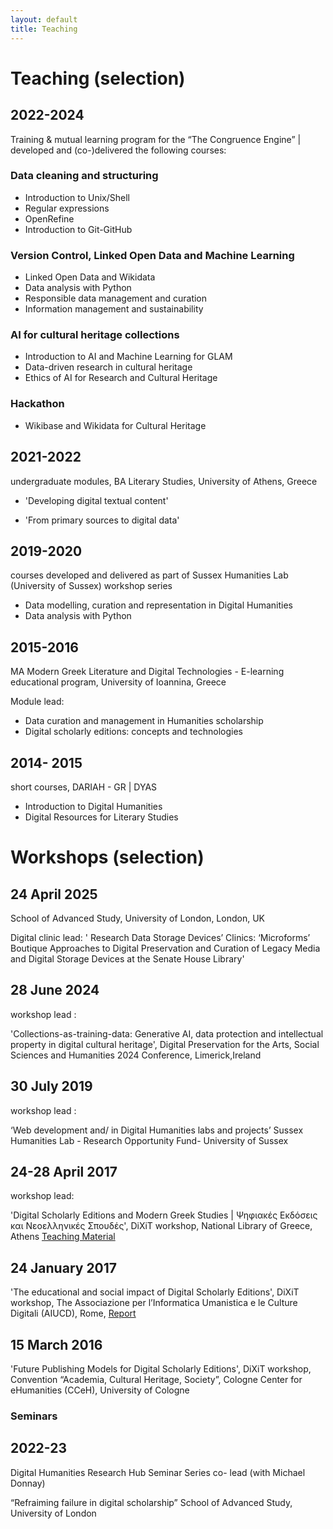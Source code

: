 ```yaml
---
layout: default
title: Teaching
---
```


# Teaching (selection)

## 2022-2024

Training & mutual learning program for the “The Congruence Engine” | developed and (co-)delivered the following courses:


### Data cleaning and structuring

  
- Introduction to Unix/Shell
- Regular expressions
- OpenRefine 
- Introduction to Git-GitHub


### Version Control, Linked Open Data and Machine Learning
  
- Linked Open Data and Wikidata
- Data analysis with Python 
- Responsible data management and curation
- Information management and sustainability
	

### AI for cultural heritage collections
 
- Introduction to AI and Machine Learning for GLAM
- Data-driven research in cultural heritage
- Ethics of AI for Research and Cultural Heritage


### Hackathon
 
- Wikibase and Wikidata for Cultural Heritage



## 2021-2022

undergraduate modules, BA Literary Studies, University of Athens, Greece
  
- 'Developing digital textual content'  

- 'From primary sources to digital data'


   
## 2019-2020

courses developed and delivered as part of Sussex Humanities Lab (University of Sussex) workshop series 

- Data modelling, curation and representation in Digital Humanities
- Data analysis with Python

## 2015-2016

MA Modern Greek Literature and Digital Technologies - E-learning educational program, University of Ioannina, Greece

Module lead: 

- Data curation and management in Humanities scholarship 
- Digital scholarly editions: concepts and technologies


## 2014- 2015
 
 short courses, DARIAH - GR | DYAS
 
- Introduction to Digital Humanities 
- Digital Resources for Literary Studies
 

# Workshops (selection)



## 24 April 2025

School of Advanced Study, University of London, London, UK 

Digital clinic lead: 
' Research Data Storage Devices’ Clinics: ‘Microforms’ Boutique Approaches to Digital Preservation and Curation of Legacy Media and Digital Storage Devices at the Senate House Library'


## 28 June 2024

workshop lead :

 'Collections-as-training-data:  Generative AI, data protection and intellectual property in digital cultural heritage', Digital Preservation for the Arts, Social Sciences and Humanities  2024 Conference, Limerick,Ireland

  
## 30 July 2019


workshop lead : 

‘Web development and/ in Digital Humanities labs and projects’ 
Sussex Humanities Lab - Research Opportunity Fund- University of Sussex 
 
    
## 24-28 April 2017

  
workshop lead:

'Digital Scholarly Editions and Modern Greek Studies | Ψηφιακές Εκδόσεις και Νεοελληνικές Σπουδές', DiXiT workshop,  National Library of Greece, Athens  <a href = "https://dixit-eu.github.io/Digital-Scholarly-EditionsGR-workshop/">  Teaching Material </a>


## 24 January 2017


  'The educational and social impact of Digital Scholarly Editions', DiXiT workshop, The Associazione per l’Informatica Umanistica e le Culture Digitali (AIUCD), Rome,  <a href="https://dixit.hypotheses.org/1268"> Report </a>
 
## 15 March 2016

'Future Publishing Models for Digital Scholarly Editions', DiXiT workshop, Convention “Academia, Cultural Heritage, Society”, Cologne Center for eHumanities (CCeH), University of Cologne


### Seminars

  
## 2022-23


Digital Humanities Research Hub Seminar Series co- lead (with Michael Donnay)

“Refraiming failure in digital scholarship”
School of Advanced Study, University of London



